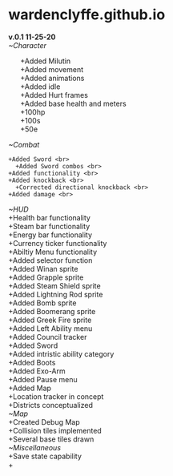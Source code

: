# wardenclyffe.github.io

**v.0.1 11-25-20** <br>
  *~Character* <br>
    <ul>
    +Added Milutin <br>
    +Added movement <br>
    +Added animations <br>
    +Added idle <br>
    +Added Hurt frames <br>
    +Added base health and meters <br>
      +100hp <br>
      +100s <br>
      +50e <br>
    </ul>
  *~Combat* <br>
    
    +Added Sword <br>
      +Added Sword combos <br>
    +Added functionality <br>
    +Added knockback <br>
      +Corrected directional knockback <br>
    +Added damage <br>
  *~HUD* <br>
    +Health bar functionality <br>
    +Steam bar functionality <br>
    +Energy bar functionality <br>
    +Currency ticker functionality <br>
    +Abiltiy Menu functionality <br>
      +Added selector function <br>
      +Added Winan sprite <br>
      +Added Grapple sprite <br>
      +Added Steam Shield sprite <br>
      +Added Lightning Rod sprite <br>
      +Added Bomb sprite <br>
      +Added Boomerang sprite <br>
      +Added Greek Fire sprite <br>
    +Added Left Ability menu <br>
      +Added Council tracker <br>
      +Added Sword <br>
      +Added intristic ability category <br>
       +Added Boots <br>
       +Added Exo-Arm <br>
    +Added Pause menu <br>
    +Added Map <br>
      +Location tracker in concept <br>
      +Districts conceptualized <br>
  *~Map* <br>
    +Created Debug Map <br>
    +Collision tiles implemented <br>
    +Several base tiles drawn <br>
  *~Miscellaneous* <br>
    +Save state capability <br>
    +
